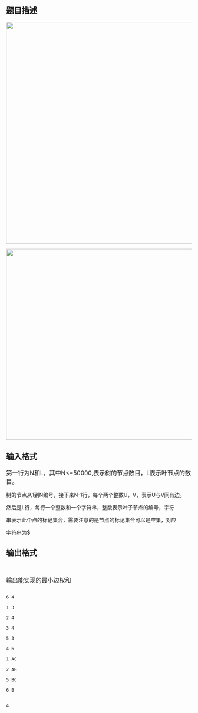 ## 题目描述

<p><img height="601" width="627" alt="" src="https://s2.loli.net/2023/08/15/WgyNJ4zhLSV95xd.png"></p>
<p><img height="517" width="628" alt="" src="https://s2.loli.net/2023/08/15/26Lus1ni4vfpAO8.png"></p>

## 输入格式

<p><span style="font-size: medium">第一行为N和L，其中N<=50000,表示树的节点数目，L表示叶节点的数目。<br>
   树的节点从1到N编号，接下来N-1行，每个两个整数U，V，表示U与V间有边。<br>
   然后是L行，每行一个整数和一个字符串，整数表示叶子节点的编号，字符<br>
   串表示此个点的标记集合，需要注意的是节点的标记集合可以是空集，对应<br>
   字符串为$</span></p>

## 输出格式

<p> </p>
<p><span style="font-size: medium">输出能实现的最小边权和</span></p>

```input1
6 4
1 3
2 4
3 4
5 3
4 6
1 AC
2 AB
5 BC
6 B
```
```output1
4
```
